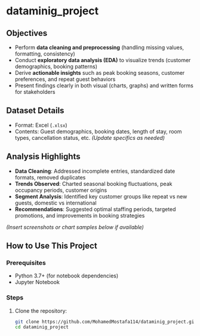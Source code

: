 # dataminig_project

## Objectives
- Perform **data cleaning and preprocessing** (handling missing values, formatting, consistency)
- Conduct **exploratory data analysis (EDA)** to visualize trends (customer demographics, booking patterns)
- Derive **actionable insights** such as peak booking seasons, customer preferences, and repeat guest behaviors
- Present findings clearly in both visual (charts, graphs) and written forms for stakeholders

## Dataset Details
- Format: Excel (`.xlsx`)
- Contents: Guest demographics, booking dates, length of stay, room types, cancellation status, etc. *(Update specifics as needed)*

## Analysis Highlights
- **Data Cleaning**: Addressed incomplete entries, standardized date formats, removed duplicates
- **Trends Observed**: Charted seasonal booking fluctuations, peak occupancy periods, customer origins
- **Segment Analysis**: Identified key customer groups like repeat vs new guests, domestic vs international
- **Recommendations**: Suggested optimal staffing periods, targeted promotions, and improvements in booking strategies

*(Insert screenshots or chart samples below if available)*

## How to Use This Project

### Prerequisites
- Python 3.7+ (for notebook dependencies)
- Jupyter Notebook

### Steps
1. Clone the repository:
   ```bash
   git clone https://github.com/MohamedMostafa114/dataminig_project.git
   cd dataminig_project
